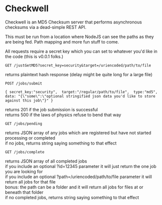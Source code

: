 # Checkwell
Checkwell is an MD5 Checksum server that performs asynchronous checksums via a dead-simple REST API.

This must be run from a location where NodeJS can see the paths as they are being fed. Path mapping and more fun stuff to come.

All requests require a secret key which you can set to whatever you'd like in the code (this is v0.0.1 folks.)

`GET
/justGetMD5?secret_key=security&target=/uriencoded/path/to/file`

returns plaintext hash response (delay might be quite long for a large file)

`POST
/jobs/submit`

`{ secret_key:"security", 
target:"/regular/path/to/file", 
type:"md5", 
data: "{\"some\":\"optional stringified json data you'd like to store against this job\"}"
}`

returns 201 if the job submission is successful<br/>
returns 500 if the laws of physics refuse to bend that way

`GET
/jobs/pending`

returns JSON array of any jobs which are registered but have not started processing or completed<br/>
if no jobs, returns string saying something to that effect

`GET
/jobs/complete`

returns JSON array of all completed jobs<br/>
if you include an optional ?id=12345 parameter it will just return the one job you are looking for<br/>
if you include an optional ?path=/uriencoded/path/to/file parameter it will return all jobs for that file<br/>
bonus: the path can be a folder and it will return all jobs for files at or beneath that folder<br />
if no completed jobs, returns string saying something to that effect


